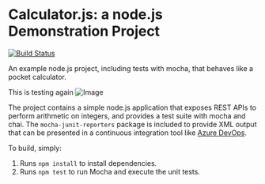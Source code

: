 Calculator.js: a node.js Demonstration Project
==============================================
[![Build Status](https://dev.azure.com/wesleywlrnazr400/Integrating%20External%20Source%20Control%20with%20Azure%20Pipelines/_apis/build/status/wesleyw-lrn-azr400.calculator?branchName=master)](https://dev.azure.com/wesleywlrnazr400/Integrating%20External%20Source%20Control%20with%20Azure%20Pipelines/_build/latest?definitionId=9&branchName=master)

An example node.js project, including tests with mocha, that behaves like
a pocket calculator.

This is testing again
![Image](https://dev.azure.com/wesleywlrnazr400/Integrating%20External%20Source%20Control%20with%20Azure%20Pipelines/_apis/build/status/wesleyw-lrn-azr400.calculator?branchName=master)

The project contains a simple node.js application that exposes REST APIs
to perform arithmetic on integers, and provides a test suite with mocha
and chai.  The `mocha-junit-reporters` package is included to provide XML
output that can be presented in a continuous integration tool like
[Azure DevOps](https://azure.com/devops).

To build, simply:

1. Runs `npm install` to install dependencies.
2. Runs `npm test` to run Mocha and execute the unit tests.

